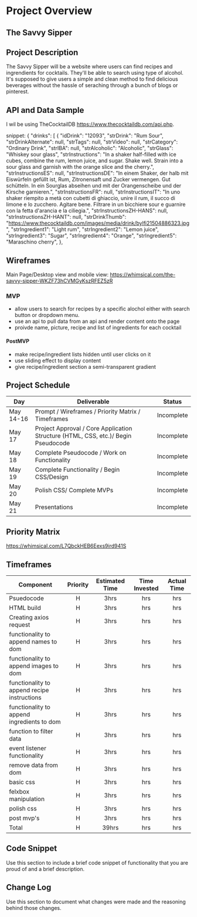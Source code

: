 
# Project Overview

## The Savvy Sipper



## Project Description
The Savvy Sipper will be a website where users can find recipes and ingrendients for cocktails. They'll be able to search using type of alcohol. It's supposed to give users a simple and clean method to find delicious beverages without the hassle of seraching through a bunch of blogs or pinterest.

## API and Data Sample
I wil be using TheCocktailDB https://www.thecocktaildb.com/api.php.

snippet:
{
    "drinks": [
        {
            "idDrink": "12093",
            "strDrink": "Rum Sour",
            "strDrinkAlternate": null,
            "strTags": null,
            "strVideo": null,
            "strCategory": "Ordinary Drink",
            "strIBA": null,
            "strAlcoholic": "Alcoholic",
            "strGlass": "Whiskey sour glass",
            "strInstructions": "In a shaker half-filled with ice cubes, combine the rum, lemon juice, and sugar. Shake well. Strain into a sour glass and garnish with the orange slice and the cherry.",
            "strInstructionsES": null,
            "strInstructionsDE": "In einem Shaker, der halb mit Eiswürfeln gefüllt ist, Rum, Zitronensaft und Zucker vermengen. Gut schütteln. In ein Sourglas abseihen und mit der Orangenscheibe und der Kirsche garnieren.",
            "strInstructionsFR": null,
            "strInstructionsIT": "In uno shaker riempito a metà con cubetti di ghiaccio, unire il rum, il succo di limone e lo zucchero. Agitare bene. Filtrare in un bicchiere sour e guarnire con la fetta d'arancia e la ciliegia.",
            "strInstructionsZH-HANS": null,
            "strInstructionsZH-HANT": null,
            "strDrinkThumb": "https://www.thecocktaildb.com/images/media/drink/bylfi21504886323.jpg",
            "strIngredient1": "Light rum",
            "strIngredient2": "Lemon juice",
            "strIngredient3": "Sugar",
            "strIngredient4": "Orange",
            "strIngredient5": "Maraschino cherry",
        },

## Wireframes
Main Page/Desktop view and mobile view:
https://whimsical.com/the-savvy-sipper-WKZF73hCVMGyKszRFEZ5zR


### MVP

- allow users to search for recipes by a specific alochol either with search button or dropdown menu.
- use an api to pull data from an api and render content onto the page
- proivde name, picture, recipe and list of ingredients for each cocktail

#### PostMVP  

- make recipe/ingredient lists hidden until user clicks on it
- use sliding effect to display content
- give recipe/ingredient section a semi-transparent gradient

## Project Schedule


|  Day | Deliverable | Status
|---|---| ---|
|May 14-16| Prompt / Wireframes / Priority Matrix / Timeframes | Incomplete
|May 17| Project Approval / Core Application Structure (HTML, CSS, etc.)/ Begin Pseudocode | Incomplete
|May 18| Complete Pseudocode / Work on Functionality | Incomplete
|May 19| Complete Functionality / Begin CSS/Design  | Incomplete
|May 20| Polish CSS/ Complete MVPs | Incomplete
|May 21| Presentations | Incomplete

## Priority Matrix

https://whimsical.com/L7QbckHEB6Eexs9ird941S

## Timeframes

| Component | Priority | Estimated Time | Time Invested | Actual Time |
| --- | :---: |  :---: | :---: | :---: |
| Psuedocode | H | 3hrs| hrs | hrs |
| HTML build | H | 3hrs| hrs | hrs |
| Creating axios request | H | 3hrs| hrs | hrs |
| functionality to append names to dom | H | 3hrs| hrs | hrs |
| functionality to append images to dom | H | 3hrs| hrs | hrs |
| functionality to append recipe instructions | H | 3hrs| hrs | hrs |
| functionality to append ingredients to dom | H | 3hrs| hrs | hrs |
| function to filter data | H | 3hrs| hrs | hrs |
| event listener functionality | H | 3hrs| hrs | hrs |
| remove data from dom | H | 3hrs| hrs | hrs |
| basic css | H | 3hrs| hrs | hrs |
| felxbox manipulation | H | 3hrs| hrs | hrs |
| polish css | H | 3hrs| hrs | hrs |
| post mvp's | H | 3hrs| hrs | hrs |
| Total | H | 39hrs| hrs | hrs |

## Code Snippet

Use this section to include a brief code snippet of functionality that you are proud of and a brief description.  



## Change Log
 Use this section to document what changes were made and the reasoning behind those changes.  
